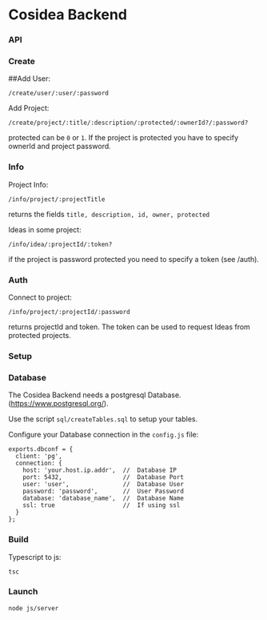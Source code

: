 Cosidea Backend
===============

### API ###

### Create
##Add User:

```/create/user/:user/:password```

Add Project:

```/create/project/:title/:description/:protected/:ownerId?/:password?```

protected can be ```0``` or ```1```. If the project is protected you have to specify ownerId and project password.

### Info
Project Info:

```/info/project/:projectTitle```

returns the fields ```title, description, id, owner, protected```

Ideas in some project:

```/info/idea/:projectId/:token?```

if the project is password protected you need to specify a token (see /auth).

### Auth
Connect to project:

```/info/project/:projectId/:password```

returns projectId and token. The token can be used to request Ideas from protected projects.


### Setup ###

### Database
The Cosidea Backend needs a postgresql Database. (https://www.postgresql.org/).

Use the script ```sql/createTables.sql``` to setup your tables.


Configure your Database connection in the ```config.js``` file:

```
exports.dbconf = {
  client: 'pg',
  connection: {
    host: 'your.host.ip.addr',  //  Database IP
    port: 5432,                 //  Database Port
    user: 'user',               //  Database User
    password: 'password',       //  User Password
    database: 'database_name',  //  Database Name
    ssl: true                   //  If using ssl
  }
};
```

### Build
Typescript to js:

```
tsc
```

### Launch
```
node js/server
```


